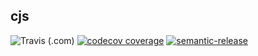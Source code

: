 ## cjs


![Travis (.com)](https://img.shields.io/travis/com/wmik/cjs.svg?style=flat-square)
[![codecov coverage](https://img.shields.io/codecov/c/github/wmik/cjs.svg?style=flat-square)](https://codecov.io/github/wmik/cjs)
[![semantic-release](https://img.shields.io/badge/%20%20%F0%9F%93%A6%F0%9F%9A%80-semantic--release-e10079.svg?style=flat-square)](https://github.com/semantic-release/semantic-release)
